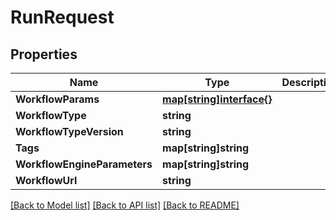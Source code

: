 # RunRequest

## Properties

Name | Type | Description | Notes
------------ | ------------- | ------------- | -------------
**WorkflowParams** | [**map[string]interface{}**](.md) |  | [optional] 
**WorkflowType** | **string** |  | [optional] 
**WorkflowTypeVersion** | **string** |  | [optional] 
**Tags** | **map[string]string** |  | [optional] 
**WorkflowEngineParameters** | **map[string]string** |  | [optional] 
**WorkflowUrl** | **string** |  | [optional] 

[[Back to Model list]](../README.md#documentation-for-models) [[Back to API list]](../README.md#documentation-for-api-endpoints) [[Back to README]](../README.md)


